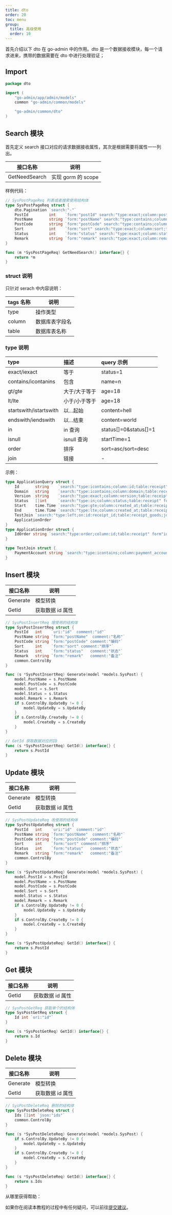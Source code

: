 ```yaml
---
title: dto
order: 20
toc: menu
group:
  title: 高级使用
  order: 10
---
```


首先介绍以下 dto 在 go-admin 中的作用。dto 是一个数据接收模块，每一个请求进来，携带的数据需要在 dto 中进行处理验证；

## Import

```go
package dto

import (
	"go-admin/app/admin/models"
	common "go-admin/common/models"

	"go-admin/common/dto"
)
```

## Search 模块

首先定义 search 接口对应的请求数据接收属性，其次是根据需要将属性一一列出。

| 接口名称      | 说明               |
| ------------- | ------------------ |
| GetNeedSearch | 实现 gorm 的 scope |

样例代码：

```go
// SysPostPageReq 列表或者搜索使用结构体
type SysPostPageReq struct {
	dto.Pagination `search:"-"`
	PostId         int    `form:"postId" search:"type:exact;column:post_id;table:sys_post" comment:"id"`        // id
	PostName       string `form:"postName" search:"type:contains;column:post_name;table:sys_post" comment:"名称"` // 名称
	PostCode       string `form:"postCode" search:"type:contains;column:post_code;table:sys_post" comment:"编码"` // 编码
	Sort           int    `form:"sort" search:"type:exact;column:sort;table:sys_post" comment:"排序"`             // 排序
	Status         int    `form:"status" search:"type:exact;column:status;table:sys_post" comment:"状态"`         // 状态
	Remark         string `form:"remark" search:"type:exact;column:remark;table:sys_post" comment:"备注"`         // 备注
}

func (m *SysPostPageReq) GetNeedSearch() interface{} {
	return *m
}
```

### struct 说明

只针对 serach 中内容说明：

| tags 名称 | 说明           |
| --------- | -------------- |
| type      | 操作类型       |
| column    | 数据库表字段名 |
| table     | 数据库表名称   |

### type 说明

| type                   | 描述          | query 示例            |
| :--------------------- | :------------ | :-------------------- |
| exact/iexact           | 等于          | status=1              |
| contains/icontanins    | 包含          | name=n                |
| gt/gte                 | 大于/大于等于 | age=18                |
| lt/lte                 | 小于/小于等于 | age=18                |
| startswith/istartswith | 以…起始       | content=hell          |
| endswith/iendswith     | 以…结束       | content=world         |
| in                     | in 查询       | status[]=0&status[]=1 |
| isnull                 | isnull 查询   | startTime=1           |
| order                  | 排序          | sort=asc/sort=desc    |
| join                   | 链接          | -                     |

示例：

```go
type ApplicationQuery struct {
	Id       string    `search:"type:icontains;column:id;table:receipt" form:"id"`
	Domain   string    `search:"type:icontains;column:domain;table:receipt" form:"domain"`
	Version  string    `search:"type:exact;column:version;table:receipt" form:"version"`
	Status   []int     `search:"type:in;column:status;table:receipt" form:"status"`
	Start    time.Time `search:"type:gte;column:created_at;table:receipt" form:"start"`
	End      time.Time `search:"type:lte;column:created_at;table:receipt" form:"end"`
	TestJoin `search:"type:left;on:id:receipt_id;table:receipt_goods;join:receipts"`
	ApplicationOrder
}
type ApplicationOrder struct {
	IdOrder string `search:"type:order;column:id;table:receipt" form"id_order"`
}

type TestJoin struct {
	PaymentAccount string `search:"type:icontains;column:payment_account;table:receipts" form:"payment_account"`
}
```

## Insert 模块

| 接口名称 | 说明             |
| -------- | ---------------- |
| Generate | 模型转换         |
| GetId    | 获取数据 id 属性 |

```go
// SysPostInsertReq 增使用的结构体
type SysPostInsertReq struct {
	PostId   int    `uri:"id"  comment:"id"`
	PostName string `form:"postName"  comment:"名称"`
	PostCode string `form:"postCode" comment:"编码"`
	Sort     int    `form:"sort" comment:"排序"`
	Status   int    `form:"status"   comment:"状态"`
	Remark   string `form:"remark"   comment:"备注"`
	common.ControlBy
}

func (s *SysPostInsertReq) Generate(model *models.SysPost) {
	model.PostName = s.PostName
	model.PostCode = s.PostCode
	model.Sort = s.Sort
	model.Status = s.Status
	model.Remark = s.Remark
	if s.ControlBy.UpdateBy != 0 {
		model.UpdateBy = s.UpdateBy
	}
	if s.ControlBy.CreateBy != 0 {
		model.CreateBy = s.CreateBy
	}
}

// GetId 获取数据对应的ID
func (s *SysPostInsertReq) GetId() interface{} {
	return s.PostId
}
```

## Update 模块

| 接口名称 | 说明             |
| -------- | ---------------- |
| Generate | 模型转换         |
| GetId    | 获取数据 id 属性 |

```go
// SysPostUpdateReq 改使用的结构体
type SysPostUpdateReq struct {
	PostId   int    `uri:"id"  comment:"id"`
	PostName string `form:"postName"  comment:"名称"`
	PostCode string `form:"postCode" comment:"编码"`
	Sort     int    `form:"sort" comment:"排序"`
	Status   int    `form:"status"   comment:"状态"`
	Remark   string `form:"remark"   comment:"备注"`
	common.ControlBy
}

func (s *SysPostUpdateReq) Generate(model *models.SysPost) {
	model.PostId = s.PostId
	model.PostName = s.PostName
	model.PostCode = s.PostCode
	model.Sort = s.Sort
	model.Status = s.Status
	model.Remark = s.Remark
	if s.ControlBy.UpdateBy != 0 {
		model.UpdateBy = s.UpdateBy
	}
	if s.ControlBy.CreateBy != 0 {
		model.CreateBy = s.CreateBy
	}
}

func (s *SysPostUpdateReq) GetId() interface{} {
	return s.PostId
}
```

## Get 模块

| 接口名称 | 说明             |
| -------- | ---------------- |
| GetId    | 获取数据 id 属性 |

```go
// SysPostGetReq 获取单个的结构体
type SysPostGetReq struct {
	Id int `uri:"id"`
}

func (s *SysPostGetReq) GetId() interface{} {
	return s.Id
}
```

## Delete 模块

| 接口名称 | 说明             |
| -------- | ---------------- |
| Generate | 模型转换         |
| GetId    | 获取数据 id 属性 |

```go
// SysPostDeleteReq 删除的结构体
type SysPostDeleteReq struct {
	Ids []int `json:"ids"`
	common.ControlBy
}

func (s *SysPostDeleteReq) Generate(model *models.SysPost) {
	if s.ControlBy.UpdateBy != 0 {
		model.UpdateBy = s.UpdateBy
	}
	if s.ControlBy.CreateBy != 0 {
		model.CreateBy = s.CreateBy
	}
}

func (s *SysPostDeleteReq) GetId() interface{} {
	return s.Ids
}
```

<Alert type="warning">
从哪里获得帮助：

如果你在阅读本教程的过程中有任何疑问，可以前往[提交建议](https://github.com/go-admin-team/go-admin/issues/new)。

</Alert>
